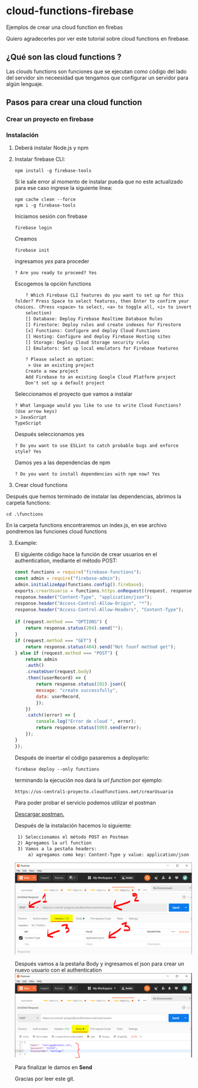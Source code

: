 # cloud-functions-firebase
Ejemplos de crear una cloud function en firebas

Quiero agradecerles por ver este tutorial sobre cloud functions en firebase.

## ¿Qué son las cloud functions ?
Las clouds functions son funciones que se ejecutan como código del lado del servidor sin neceesidad que tengamos que configurar un servidor para algún lenguaje.

## Pasos para crear una cloud function
### Crear un proyecto en firebase
### Instalación
1. Deberá instalar Node.js y npm

2. Instalar firebase CLI:

    ```
    npm install -g firebase-tools
    ```
    Si le sale error al momento de instalar pueda que no este actualizado para ese caso ingrese la siguiente línea: 
    ```
    npm cache clean --force
    npm i -g firebase-tools
    ```
    Iniciamos sesión con firebase 
    ```
    firebase login
    ```
    Creamos
    ```
    firebase init
    ```
    ingresamos *yes* para proceder
    ```
    ? Are you ready to proceed? Yes
    ```
    Escogemos la opción functions 
    ```
        ? Which Firebase CLI features do you want to set up for this folder? Press Space to select features, then Enter to confirm your choices. (Press <space> to select, <a> to toggle all, <i> to invert
        selection)
        [] Database: Deploy Firebase Realtime Database Rules
        [] Firestore: Deploy rules and create indexes for Firestore
        [x] Functions: Configure and deploy Cloud Functions
        [] Hosting: Configure and deploy Firebase Hosting sites
        [] Storage: Deploy Cloud Storage security rules
        [] Emulators: Set up local emulators for Firebase features
    ```
    ```
        ? Please select an option:
         > Use an existing project
        Create a new project
        Add Firebase to an existing Google Cloud Platform project
        Don't set up a default project
    ```
    Seleccionamos el proyecto  que vamos a instalar
    
    ```
    ? What language would you like to use to write Cloud Functions? (Use arrow keys)
    > JavaScript
    TypeScript
    ```
    Después seleccionamos yes
    ```
    ? Do you want to use ESLint to catch probable bugs and enforce style? Yes
    ```
    Damos yes a las dependencias de npm
    ```
    ? Do you want to install dependencies with npm now? Yes
    ```


2. Crear cloud functions

Después que hemos terminado de instalar las dependencias, abrimos la carpeta functions: 
```
cd .\functions
```
En la carpeta functions encontraremos un index.js, en ese archivo pondremos las funciones cloud functions

3. Example:

    El siguiente código hace la función de crear usuarios en el authentication,  mediante el método POST:

    ```js
    const functions = require("firebase-functions");
    const admin = require("firebase-admin");
    admin.initializeApp(functions.config().firebase);
    exports.crearUsuario = functions.https.onRequest((request, response) => {
    response.header("Content-Type", "application/json");
    response.header("Access-Control-Allow-Origin", "*");
    response.header("Access-Control-Allow-Headers", "Content-Type");

    if (request.method === "OPTIONS") {
        return response.status(204).send("");
    }
    if (request.method === "GET") {
        return response.status(404).send("Not founf method get");
    } else if (request.method === "POST") {
        return admin
        .auth()
        .createUser(request.body)
        .then((userRecord) => {
            return response.status(202).json({
            message: "create successfully",
            data: userRecord,
            });
        })
        .catch((error) => {
            console.log("Error de cloud ", error);
            return response.status(500).send(error);
        });
    }
    });
    ```
    Después de insertar el código pasaremos a deployarlo: 
    ```
    firebase deploy --only functions
    ```
    terminando la ejecución nos dará la *url function*
    por ejemplo: 
    ```
    https://us-central1-proyecto.cloudfunctions.net/crearUsuario
    ```
    Para poder probar el servicio podemos utilizar el postman

    [Descargar postman.](https://www.postman.com/)

    Después de la instalación hacemos lo siguiente: 
    
        1) Seleccionamos el método POST en Postman
        2) Agregamos la url function
        3) Vamos a la pestaña headers:
            a) agregamos como key: Content-Type y value: application/json

    <img src="./imagenes/postman_headers.PNG" />

    Después vamos a la pestaña Body y ingresamos el json para crear un nuevo usuario con el authentication
    <img src="./imagenes/postman_body.PNG" />

    Para finalizar le damos en **Send**


    Gracias por leer este git.